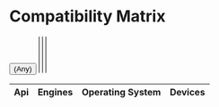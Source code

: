 # Compatibility Matrix
<div id="toolbar" >
	<button class="btn btn-primary" id="btnFilter"><i class="glyphicon glyphicon-filter"></i> (<span id="condition">Any</span>)</button>
	<select id="engines" multiple="multiple">
	</select>
	<select id="os" multiple="multiple">
	</select>
	<select id="devices" multiple="multiple">
	</select>
</div>
<table id="table" 
	data-search="true"
	data-show-columns="true"
	data-toolbar="#toolbar">
    <thead>
    <tr>
        <th data-field="api">Api</th>
        <th data-field="engines">Engines</th>
        <th data-field="os">Operating System</th>
        <th data-field="devices">Devices</th>
    </tr>
    </thead>
</table>
